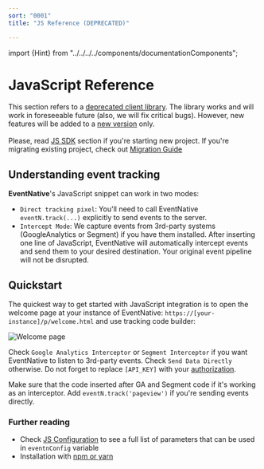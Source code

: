 ```yaml
---
sort: "0001"
title: "JS Reference (DEPRECATED)"

---
```


import {Hint} from "../../../../components/documentationComponents";

# JavaScript Reference

<Hint>
    This section refers to a <a href="https://www.npmjs.com/package/@jitsu/eventnative">deprecated client library</a>. The library
    works and will work in foreseeable future (also, we will fix critical bugs). However, new features will be
    added to a <a href="https://www.npmjs.com/package/@jitsu/sdk-js">new version</a> only.
    <br /><br />
    Please, read <a href="/docs/sending-data/js-sdk">JS SDK</a> section if you're starting new project. If you're migrating existing project,
    check out <a href="/docs/sending-data/js-sdk/migration">Migration Guide</a>
</Hint>



## Understanding event tracking

**EventNative**'s JavaScript snippet can work in two modes:

* `Direct tracking pixel`: You'll need to call EventNative `eventN.track(...)` explicitly to send events to the server.
* `Intercept Mode`: We capture events from 3rd-party systems (GoogleAnalytics or Segment) if you have them installed. After inserting one line of JavaScript, EventNative will automatically intercept events and send them to your desired destination. Your original event pipeline will not be disrupted.

## Quickstart

The quickest way to get started with JavaScript integration is to open the welcome page at your instance of EventNative: `https://[your-instance]/p/welcome.html` and use tracking code builder:

![Welcome page](/img/docs/welcomehtml.png)

Check `Google Analytics Interceptor` or `Segment Interceptor` if you want EventNative to listen to 3rd-party events. Check `Send Data Directly` otherwise. Do not forget to replace `[API_KEY]` with your [authorization](/docs/configuration/authorization#clientserver-secrets-authorization).

<Hint>
    Make sure that the code inserted after GA and Segment code if it's working as an interceptor. Add <code inline={true}>eventN.track('pageview')</code> if you're sending events directly.
</Hint>

### Further reading

* Check [JS Configuration](/docs/sending-data/javascript-reference/initialization-parameters) to see a full list of parameters that can be used in `eventnConfig` variable
* Installation with [npm or yarn](/docs/sending-data/javascript-reference/npm-or-yarn)

